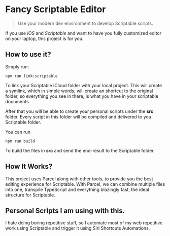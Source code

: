 # Fancy Scriptable Editor

> Use your modern dev environment to develop Scriptable scripts.

If you use *iOS* and *Scriptable* and want to have you fully customized editor on your laptop, this project is for you.

## How to use it?

Simply run:

`
npm run link:scriptable
`

To link your Scriptable iCloud folder with your local project. This will create a symlink, which in simple words, will create an shortcut to the original folder, so everything you see in there, is what you have in your scriptable documents.

After that you will be able to create your personal scripts under the **src** folder. Every script in this folder will be compiled and delivered to you Scriptable folder. 

You can run 
```
npm run build
```

To build the files in **src** and send the end-result to the Scriptable folder.


## How It Works?

This project uses Parcel along with other tools, to provide you the best editing experience for Scriptable. With Parcel, we can combine multiple files into one, transpile TypeScript and everything blazingly fast, the ideal structure for Scriptable. 


## Personal Scripts I am using with this.

I hate doing boring repetitive stuff, so I automate most of my web repetitive work using Scriptable and trigger it using Siri Shortcuts Automations.

